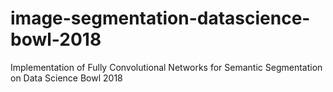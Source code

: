 # image-segmentation-datascience-bowl-2018
Implementation of Fully Convolutional Networks for Semantic Segmentation on Data Science Bowl 2018
